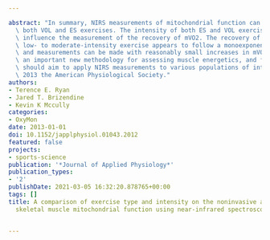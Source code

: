 ---
abstract: "In summary, NIRS measurements of mitochondrial function can be made with\
  \ both VOL and ES exercises. The intensity of both ES and VOL exercises does not\
  \ influence the measurement of the recovery of mVO2. The recovery of mVO2 after\
  \ low- to moderate-intensity exercise appears to follow a monoexponential function,\
  \ and measurements can be made with reasonably small increases in mVO2. NIRS represents\
  \ an important new methodology for assessing muscle energetics, and future studies\
  \ should aim to apply NIRS measurements to various populations of interest. \xA9\
  \ 2013 the American Physiological Society."
authors:
- Terence E. Ryan
- Jared T. Brizendine
- Kevin K Mccully
categories:
- OxyMon
date: 2013-01-01
doi: 10.1152/japplphysiol.01043.2012
featured: false
projects:
- sports-science
publication: '*Journal of Applied Physiology*'
publication_types:
- '2'
publishDate: 2021-03-05 16:32:20.878765+00:00
tags: []
title: A comparison of exercise type and intensity on the noninvasive assessment of
  skeletal muscle mitochondrial function using near-infrared spectroscopy

---
